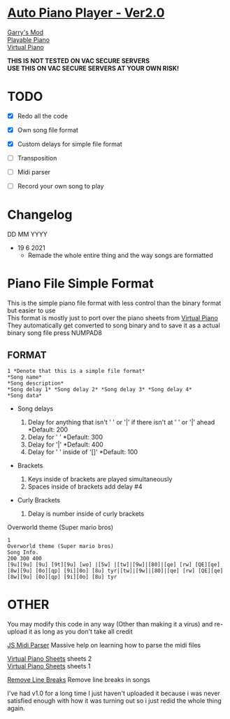 
# [Auto Piano Player - Ver2.0](https://github.com/Potat05/PianoPlayer)  
  
[Garry's Mod](https://store.steampowered.com/app/4000/Garrys_Mod/)  
[Playable Piano](https://steamcommunity.com/sharedfiles/filedetails/?id=104548572)  
[Virtual Piano](https://virtualpiano.net/)  
  
  **THIS IS NOT TESTED ON VAC SECURE SERVERS**  
  **USE THIS ON VAC SECURE SERVERS AT YOUR OWN RISK!**  
  
  
  
# TODO  
  
- [x] Redo all the code 
- [x] Own song file format  
- [x] Custom delays for simple file format
- [ ] Transposition  
- [ ] Midi parser  
- [ ] Record your own song to play  
  
  
  
# Changelog  
  
  DD MM YYYY  
  
  * 19 6 2021
    * Remade the whole entire thing and the way songs are formatted
  
  
  
# Piano File Simple Format  
  
This is the simple piano file format with less control than the binary format but easier to use  
This format is mostly just to port over the piano sheets from [Virtual Piano](https://virtualpiano.net/)  
They automatically get converted to song binary and to save it as a actual binary song file press NUMPAD8  
  
  
## FORMAT  
  
```
1 *Denote that this is a simple file format*
*Song name*
*Song description*
*Song delay 1* *Song delay 2* *Song delay 3* *Song delay 4*
*Song data*
```
  
* Song delays  
    1. Delay for anything that isn't ' ' or '|' if there isn't at ' ' or '|' ahead *Default: 200  
    2. Delay for ' ' *Default: 300  
    3. Delay for '|' *Default: 400  
    4. Delay for ' ' inside of '[]' *Default: 100  
  
* Brackets  
    1. Keys inside of brackets are played simultaneously  
    2. Spaces inside of brackets add delay #4  
  
* Curly Brackets  
    1. Delay is number inside of curly brackets  
  
  
  
Overworld theme (Super mario bros)
```
1
Overworld theme (Super mario bros)
Song Info.
200 300 400
[9u][9u] [9u] [9t][9u] [wo] |[5w] |[tw]|[9w]|[80]|[qe] [rw] [QE][qe] [8w][9u] [0o][qp] [9i][0o] [8u] tyr|[tw]|[9w]|[80]|[qe] [rw] [QE][qe] [8w][9u] [0o][qp] [9i][0o] [8u] tyr
```
  

# OTHER
  
You may modify this code in any way (Other than making it a virus) and re-upload it as long as you don't take all credit
  
  
[JS Midi Parser](https://github.com/colxi/midi-parser-js/blob/master/src/main.js) Massive help on learning how to parse the midi files  
  
[Virtual Piano Sheets](https://virtualpiano.net/music-sheets/) sheets 2  
[Virtual Piano Sheets](https://virtualpianosheets.com/) sheets 1  
  
[Remove Line Breaks](https://removelinebreaks.net/) Remove line breaks in songs  


  I've had v1.0 for a long time I just haven't uploaded it because i was never satisfied enough with how it was turning out so i just redid the whole thing again.
  
  